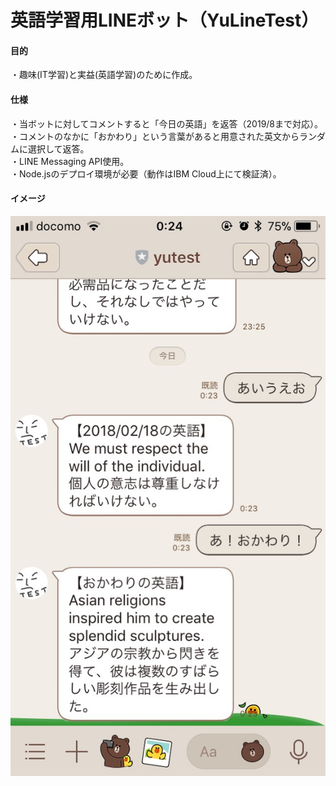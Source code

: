 # 英語学習用LINEボット（YuLineTest）

#### 目的
・趣味(IT学習)と実益(英語学習)のために作成。  
#### 仕様
・当ボットに対してコメントすると「今日の英語」を返答（2019/8まで対応）。  
・コメントのなかに「おかわり」という言葉があると用意された英文からランダムに選択して返答。  
・LINE Messaging API使用。  
・Node.jsのデプロイ環境が必要（動作はIBM Cloud上にて検証済）。  
#### イメージ
![chat_image](https://github.com/Yu-Ssk/YuLineTest/blob/image/chat_image.jpg)
